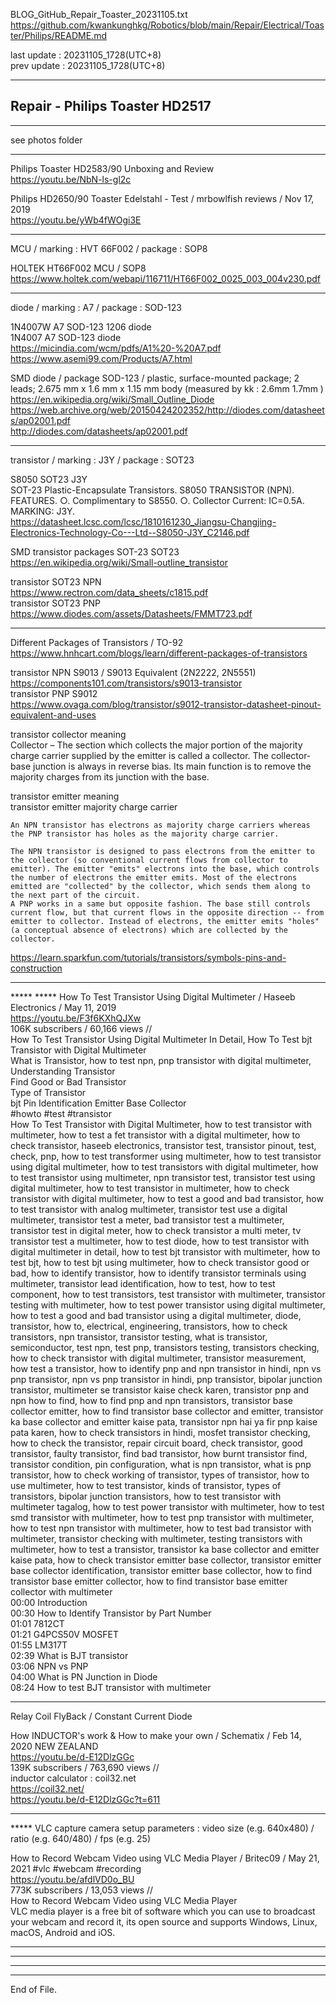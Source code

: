   
BLOG_GitHub_Repair_Toaster_20231105.txt  
  https://github.com/kwankunghkg/Robotics/blob/main/Repair/Electrical/Toaster/Philips/README.md  
  
last update : 20231105_1728(UTC+8)  
prev update : 20231105_1728(UTC+8)  
  
--------------------------------------------------  
  
## Repair - Philips Toaster HD2517  
  
--------------------------------------------------  
  
see photos folder  
  
  
--------------------------------------------------  
  
Philips Toaster HD2583/90 Unboxing and Review  
  https://youtu.be/NbN-ls-gl2c  
  
  
Philips HD2650/90 Toaster Edelstahl - Test / mrbowlfish reviews /  Nov 17, 2019  
  https://youtu.be/yWb4fWOgi3E  
  
  
--------------------------------------------------  
   
MCU / marking : HVT 66F002 / package : SOP8   
  
HOLTEK HT66F002 MCU / SOP8   
  https://www.holtek.com/webapi/116711/HT66F002_0025_003_004v230.pdf  
  
  
--------------------------------------------------  
  
diode / marking : A7 / package : SOD-123    
  
1N4007W A7 SOD-123 1206 diode  
1N4007 A7 SOD-123 diode  
  https://micindia.com/wcm/pdfs/A1%20-%20A7.pdf  
  https://www.asemi99.com/Products/A7.html  
  
  
SMD diode / package SOD-123 / plastic, surface-mounted package; 2 leads; 2.675 mm x 1.6 mm x 1.15 mm body (measured by kk : 2.6mm 1.7mm )  
  https://en.wikipedia.org/wiki/Small_Outline_Diode  
  https://web.archive.org/web/20150424202352/http://diodes.com/datasheets/ap02001.pdf  
  http://diodes.com/datasheets/ap02001.pdf  
  
  
--------------------------------------------------  
  
transistor / marking : J3Y / package : SOT23    
  
S8050 SOT23 J3Y   
	SOT-23 Plastic-Encapsulate Transistors. S8050 TRANSISTOR (NPN). FEATURES. ○. Complimentary to S8550. ○. Collector Current: IC=0.5A. MARKING: J3Y.   
  https://datasheet.lcsc.com/lcsc/1810161230_Jiangsu-Changjing-Electronics-Technology-Co---Ltd--S8050-J3Y_C2146.pdf  
  
SMD transistor packages SOT-23 SOT23  
  https://en.wikipedia.org/wiki/Small-outline_transistor  
    
transistor SOT23 NPN  
  https://www.rectron.com/data_sheets/c1815.pdf  
transistor SOT23 PNP  
  https://www.diodes.com/assets/Datasheets/FMMT723.pdf  
  
  
--------------------------------------------------  
  
Different Packages of Transistors / TO-92  
  https://www.hnhcart.com/blogs/learn/different-packages-of-transistors  
  
transistor NPN S9013 / S9013 Equivalent (2N2222, 2N5551)  
  https://components101.com/transistors/s9013-transistor  
transistor PNP S9012  
  https://www.ovaga.com/blog/transistor/s9012-transistor-datasheet-pinout-equivalent-and-uses  
  
transistor collector meaning  
	Collector – The section which collects the major portion of the majority charge carrier supplied by the emitter is called a collector. The collector-base junction is always in reverse bias. Its main function is to remove the majority charges from its junction with the base.  
  
transistor emitter meaning  
transistor emitter majority charge carrier  
	  
	An NPN transistor has electrons as majority charge carriers whereas the PNP transistor has holes as the majority charge carrier.  
	  
	The NPN transistor is designed to pass electrons from the emitter to the collector (so conventional current flows from collector to emitter). The emitter "emits" electrons into the base, which controls the number of electrons the emitter emits. Most of the electrons emitted are "collected" by the collector, which sends them along to the next part of the circuit.  
	A PNP works in a same but opposite fashion. The base still controls current flow, but that current flows in the opposite direction -- from emitter to collector. Instead of electrons, the emitter emits "holes" (a conceptual absence of electrons) which are collected by the collector.  
  https://learn.sparkfun.com/tutorials/transistors/symbols-pins-and-construction  
  
  
--------------------------------------------------  
  
***** ***** How To Test Transistor Using Digital Multimeter / Haseeb Electronics / May 11, 2019   
https://youtu.be/F3f6KXhQJXw  
106K subscribers / 60,166 views  //   
	How To Test Transistor Using Digital Multimeter In Detail, How To Test bjt Transistor with Digital Multimeter  
	What is Transistor, how to test npn, pnp transistor with digital multimeter,   
	Understanding Transistor  
	Find Good or Bad Transistor  
	Type of Transistor  
	bjt Pin Identification Emitter Base Collector  
	#howto #test #transistor   
	How To Test Transistor with Digital Multimeter, how to test transistor with multimeter,  how to test a fet transistor with a digital multimeter, how to check transistor, haseeb electronics, transistor test, transistor pinout, test, check, pnp, how to test transformer using multimeter, how to test transistor using digital multimeter, how to test transistors with digital multimeter, how to test transistor using multimeter, npn transistor test, transistor test using digital multimeter, how to test transistor in multimeter, how to check transistor with digital multimeter, how to test a good and bad transistor, how to test transistor with analog multimeter, transistor test use a digital multimeter, transistor test a meter, bad transistor test a multimeter, transistor test in digital meter, how to check transistor a multi meter, tv transistor test a multimeter, how to test diode, how to test transistor with digital multimeter in detail, how to test bjt transistor with multimeter, how to test bjt, how to test bjt using multimeter, how to check transistor good or bad, how to identify transistor, how to identify transistor terminals using multimeter, transistor lead identification, how to test, how to test component, how to test transistors, test transistor with multimeter, transistor testing with multimeter, how to test power transistor using digital multimeter, how to test a good and bad transistor using a digital multimeter, diode, transistor, how to, electrical, engineering, transistors, how to check transistors, npn transistor, transistor testing, what is transistor, semiconductor, test npn, test pnp, transistors testing, transistors checking, how to check transistor with digital multimeter, transistor measurement, how test a transistor, how to identify pnp and npn transistor in hindi, npn vs pnp transistor, npn vs pnp transistor in hindi, pnp transistor, bipolar junction transistor, multimeter se transistor kaise check karen, transistor pnp and npn how to find, how to find pnp and npn transistors, transistor base collector emitter, how to find transistor base collector and emitter, transistor ka base collector and emitter kaise pata, transistor npn hai ya fir pnp kaise pata karen, how to check transistors in hindi, mosfet transistor checking, how to check the transistor, repair circuit board, check transistor, good transistor, faulty transistor, find bad transistor, how burnt transistor find, transistor condition, pin configuration, what is npn transistor, what is pnp transistor, how to check working of transistor, types of transistor, how to use multimeter, how to test transistor, kinds of transistor, types of transistors, bipolar junction transistors, how to test transistor with multimeter tagalog, how to test power transistor with multimeter, how to test smd transistor with multimeter, how to test pnp transistor with multimeter, how to test npn transistor with multimeter, how to test bad transistor with multimeter, transistor checking with multimeter, testing transistors with multimeter, how to test a transistor,  transistor ka base collector and emitter kaise pata,  how to check transistor emitter base collector,  transistor emitter base collector identification,  transistor emitter base collector,  how to find transistor base emitter collector,  how to find transistor base emitter collector with multimeter  
	00:00 Introduction  
	00:30 How to Identify Transistor by Part Number    
	01:01 7812CT  
	01:21 G4PCS50V MOSFET  
	01:55 LM317T  
	02:39 What is BJT transistor  
	03:06 NPN vs PNP  
	04:00 What is PN Junction in Diode   
	08:24 How to test BJT transistor with multimeter  
  
  
--------------------------------------------------  
  
Relay Coil FlyBack / Constant Current Diode  
  
How INDUCTOR's work & How to make your own / Schematix /  Feb 14, 2020  NEW ZEALAND  
  https://youtu.be/d-E12DlzGGc  
  139K subscribers / 763,690 views  //   
inductor calculator : coil32.net    
  https://coil32.net/  
  https://youtu.be/d-E12DlzGGc?t=611  
  
  
  
----   
  
***** VLC capture camera setup parameters : video size (e.g. 640x480) / ratio (e.g. 640/480) / fps (e.g. 25)    
  
How to Record Webcam Video using VLC Media Player / Britec09 /  May 21, 2021  #vlc #webcam #recording  
https://youtu.be/afdlVD0o_BU  
  773K subscribers / 13,053 views  //   
	How to Record Webcam Video using VLC Media Player  
	VLC media player is a free bit of software which you can use to broadcast your webcam and record it, its open source and supports Windows, Linux, macOS, Android and iOS.  
  
  
  
  
  
----  
  
  
  
----  
  
  
  
----  
  
  
  
----  
End of File.  
